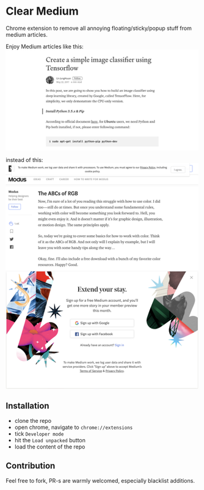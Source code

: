 # Clear Medium

Chrome extension to remove all annoying floating/sticky/popup stuff from medium articles.

Enjoy Medium articles like this:
![](current.png)

instead of this:
![](before0.png)
![](before1.png)

## Installation

- clone the repo
- open chrome, navigate to `chrome://extensions`
- tick `Developer mode`
- hit the `Load unpacked` button
- load the content of the repo

## Contribution

Feel free to fork, PR-s are warmly welcomed, especially blacklist additions.